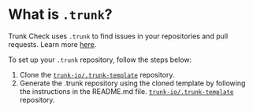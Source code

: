 # What is `.trunk`?

Trunk Check uses `.trunk` to find issues in your repositories and pull requests. Learn more
[here][check-github-integration].

To set up your `.trunk` repository, follow the steps below:
1. Clone the [`trunk-io/.trunk-template`](https://github.com/trunk-io/.trunk-template) repository.
2. Generate the .trunk repository using the cloned template by following the instructions in the README.md file.
[`trunk-io/.trunk-template`](https://github.com/trunk-io/.trunk-template) repository.

[check-github-integration]: https://docs.trunk.io/docs/check-github-integration
